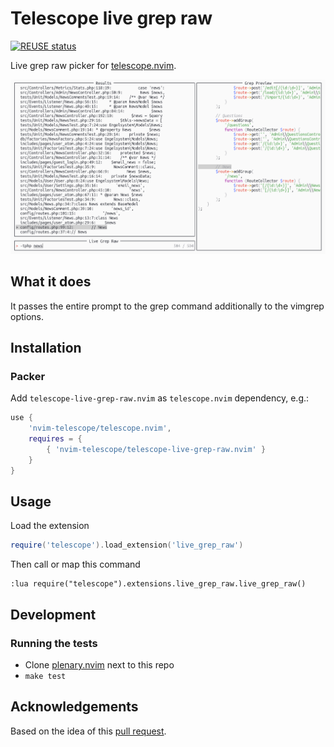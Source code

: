 <!--
SPDX-FileCopyrightText: 2021 Michael Weimann <mail@michael-weimann.eu>

SPDX-License-Identifier: CC0-1.0
-->

# Telescope live grep raw

[![REUSE status](https://api.reuse.software/badge/github.com/nvim-telescope/telescope-live-grep-raw.nvim)](https://api.reuse.software/info/github.com/nvim-telescope/telescope-live-grep-raw.nvim)

Live grep raw picker for [telescope.nvim](https://github.com/nvim-telescope/telescope.nvim).

![](./img/telescope-live-grep-raw.png)


## What it does

It passes the entire prompt to the grep command additionally to the vimgrep options.


## Installation

### Packer

Add `telescope-live-grep-raw.nvim` as `telescope.nvim` dependency, e.g.:

```lua
use {
    'nvim-telescope/telescope.nvim',
    requires = {
        { 'nvim-telescope/telescope-live-grep-raw.nvim' }
    }
}
```


## Usage

Load the extension

```lua
require('telescope').load_extension('live_grep_raw')
```

Then call or map this command

```
:lua require("telescope").extensions.live_grep_raw.live_grep_raw()
```


## Development

### Running the tests

- Clone [plenary.nvim](https://github.com/nvim-lua/plenary.nvim) next to this repo
- `make test`


## Acknowledgements

Based on the idea of this [pull request](https://github.com/nvim-telescope/telescope.nvim/pull/670).
